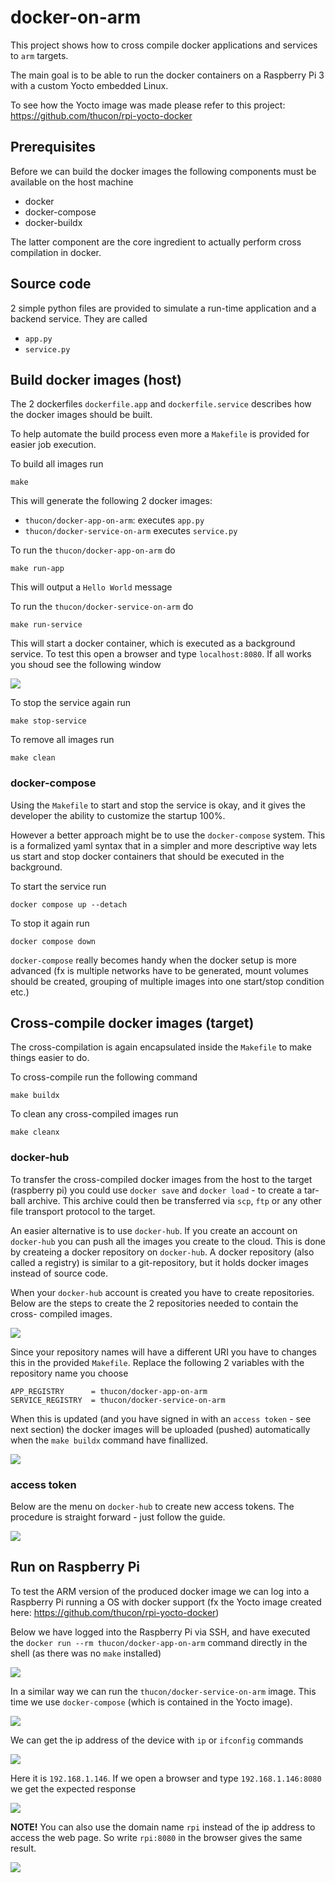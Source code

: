 # docker-on-arm

This project shows how to cross compile docker applications and services to 
`arm` targets.

The main goal is to be able to run the docker containers on a Raspberry Pi 3
with a custom Yocto embedded Linux.

To see how the Yocto image was made please refer to this project: https://github.com/thucon/rpi-yocto-docker

## Prerequisites

Before we can build the docker images the following components must be available 
on the host machine

* docker
* docker-compose
* docker-buildx

The latter component are the core ingredient to actually perform cross 
compilation in docker.

## Source code

2 simple python files are provided to simulate a run-time application and a
backend service. They are called

* `app.py`
* `service.py`

## Build docker images (host)

The 2 dockerfiles `dockerfile.app` and `dockerfile.service` describes how the 
docker images should be built.

To help automate the build process even more a `Makefile` is provided for 
easier job execution.

To build all images run

    make

This will generate the following 2 docker images:

* `thucon/docker-app-on-arm`: executes `app.py`
* `thucon/docker-service-on-arm` executes `service.py`

To run the `thucon/docker-app-on-arm` do

    make run-app

This will output a `Hello World` message

To run the `thucon/docker-service-on-arm` do

    make run-service

This will start a docker container, which is executed as a background service. 
To test this open a browser and type `localhost:8080`. If all works you shoud 
see the following window

![](docs/service_window.png)

To stop the service again run

    make stop-service

To remove all images run

    make clean

### docker-compose

Using the `Makefile` to start and stop the service is okay, and it gives the 
developer the ability to customize the startup 100%.

However a better approach might be to use the `docker-compose` system. This is 
a formalized yaml syntax that in a simpler and more descriptive way lets us 
start and stop docker containers that should be executed in the background.

To start the service run

    docker compose up --detach

To stop it again run

    docker compose down

`docker-compose` really becomes handy when the docker setup is more advanced 
(fx is multiple networks have to be generated, mount volumes should be created,
grouping of multiple images into one start/stop condition etc.)

## Cross-compile docker images (target)

The cross-compilation is again encapsulated inside the `Makefile` to make 
things easier to do.

To cross-compile run the following command

    make buildx

To clean any cross-compiled images run

    make cleanx

### docker-hub

To transfer the cross-compiled docker images from the host to the target 
(raspberry pi) you could use `docker save` and `docker load` - to create a 
tar-ball archive. This archive could then be transferred via `scp`, `ftp` or 
any other file transport protocol to the target.

An easier alternative is to use `docker-hub`. If you create an account on 
`docker-hub` you can push all the images you create to the cloud. This is done
by createing a docker repository on `docker-hub`. A docker repository (also 
called a registry) is similar to a git-repository, but it holds docker images 
instead of source code.

When your `docker-hub` account is created you have to create repositories. 
Below are the steps to create the 2 repositories needed to contain the cross-
compiled images.

![](docs/dockerhub_repositories.png)

Since your repository names will have a different URI you have to changes this 
in the provided `Makefile`. Replace the following 2 variables with the 
repository name you choose

    APP_REGISTRY      = thucon/docker-app-on-arm
    SERVICE_REGISTRY  = thucon/docker-service-on-arm

When this is updated (and you have signed in with an `access token` - see next 
section) the docker images will be uploaded (pushed) automatically when the 
`make buildx` command have finallized.

![](docs/dockerhub_repositories_enduser.png)

### access token

Below are the menu on `docker-hub` to create new access tokens. The procedure 
is straight forward - just follow the guide.

![](docs/access_token_on_dockerhub.png)

## Run on Raspberry Pi

To test the ARM version of the produced docker image we can log into a 
Raspberry Pi running a OS with docker support (fx the Yocto image created 
here: https://github.com/thucon/rpi-yocto-docker)

Below we have logged into the Raspberry Pi via SSH, and have executed the
`docker run --rm thucon/docker-app-on-arm` command directly in the shell
(as there was no `make` installed)

![](docs/run_app_on_rpi.png)

In a similar way we can run the `thucon/docker-service-on-arm` image. This time
we use `docker-compose` (which is contained in the Yocto image).

![](docs/run_service_on_rpi.png)

We can get the ip address of the device with `ip` or `ifconfig` commands

![](docs/ip_addr_show.png)

Here it is `192.168.1.146`. If we open a browser and type `192.168.1.146:8080` 
we get the expected response

![](docs/run_service_on_rpi_web.png)

**NOTE!** You can also use the domain name `rpi` instead of the ip address to 
access the web page. So write `rpi:8080` in the browser gives the same result.

![](docs/run_service_on_rpi_web_domain_name.png)